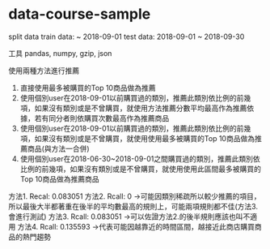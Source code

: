 # data-course-sample

split data
train data: ~ 2018-09-01
test data: 2018-09-01 ~ 2018-09-30

工具
pandas, numpy, gzip, json

使用兩種方法進行推薦
1. 直接使用最多被購買的Top 10商品做為推薦
2. 使用個別user在2018-09-01以前購買過的類別，推薦此類別依比例的前幾項，如果沒有類別或是不曾購買，就使用方法推薦分數平均最高作為推薦依據，若有同分者則依購買次數最高作為推薦商品
3. 使用個別user在2018-09-01以前購買過的類別，推薦此類別依比例的前幾項，如果沒有類別或是不曾購買，就使用使用最多被購買的Top 10商品做為推薦商品(與方法一合併)
4. 使用個別user在2018-06-30~2018-09-01之間購買過的類別，推薦此類別依比例的前幾項，如果沒有類別或是不曾購買，就使用使用此區間最多被購買的Top 10商品做為推薦商品

方法1. Recal: 0.083051
方法2. Rcall: 0 ->可能因類別稀疏所以較少推薦的項目，所以最後大半都著重在後半的平均數最高的規則上，可能兩項規則都不佳(方法3.會進行測試)
方法3. Rcall: 0.083051  ->可以佐證方法2.的後半規則應該也叫不適用
方法4. Rcall: 0.135593  ->代表可能因越靠近的時間區間，越接近此商店購買商品的熱門趨勢
